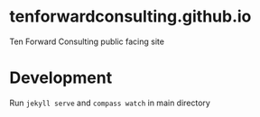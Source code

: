 tenforwardconsulting.github.io
==============================

Ten Forward Consulting public facing site

Development
==============================
Run `jekyll serve` and `compass watch` in main directory
